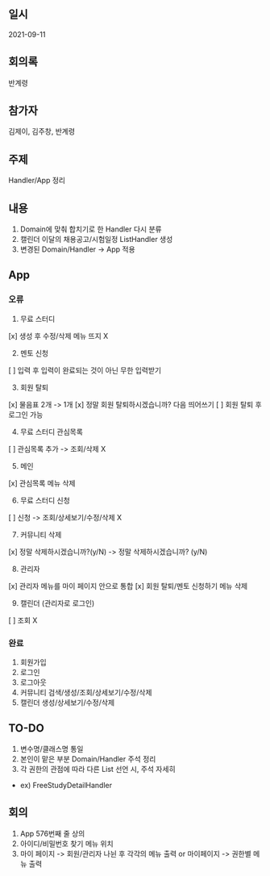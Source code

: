 ## 일시

2021-09-11

## 회의록

반계령

## 참가자

김제이, 김주창, 반계령

## 주제

Handler/App 정리

## 내용

1. Domain에 맞춰 합치기로 한 Handler 다시 분류
2. 캘린더 이달의 채용공고/시험일정 ListHandler 생성
3. 변경된 Domain/Handler -> App 적용

## App

### 오류

1. 무료 스터디

[x] 생성 후 수정/삭제 메뉴 뜨지 X

2. 멘토 신청

[ ] 입력 후 입력이 완료되는 것이 아닌 무한 입력받기

3. 회원 탈퇴

[x] 물음표 2개 -> 1개
[x] 정말 회원 탈퇴하시겠습니까? 다음 띄어쓰기
[ ] 회원 탈퇴 후 로그인 가능

4. 무료 스터디 관심목록

[ ] 관심목록 추가 -> 조회/삭제 X

5. 메인

[x] 관심목록 메뉴 삭제

6. 무료 스터디 신청

[ ] 신청 -> 조회/상세보기/수정/삭제 X

7. 커뮤니티 삭제

[x] 정말 삭제하시겠습니까?(y/N) -> 정말 삭제하시겠습니까? (y/N)

8. 관리자

[x] 관리자 메뉴를 마이 페이지 안으로 통합
[x] 회원 탈퇴/멘토 신청하기 메뉴 삭제

9. 캘린더 (관리자로 로그인)

[ ] 조회 X

### 완료

1. 회원가입
2. 로그인
3. 로그아웃
4. 커뮤니티 검색/생성/조회/상세보기/수정/삭제
5. 캘린더 생성/상세보기/수정/삭제

## TO-DO

1. 변수명/클래스명 통일
2. 본인이 맡은 부분 Domain/Handler 주석 정리
3. 각 권한의 관점에 따라 다른 List 선언 시, 주석 자세히

- ex) FreeStudyDetailHandler

## 회의

1. App 576번째 줄 상의
2. 아이디/비밀번호 찾기 메뉴 위치
3. 마이 페이지 -> 회원/관리자 나뉜 후 각각의 메뉴 출력 or 마이페이지 -> 권한별 메뉴 출력

